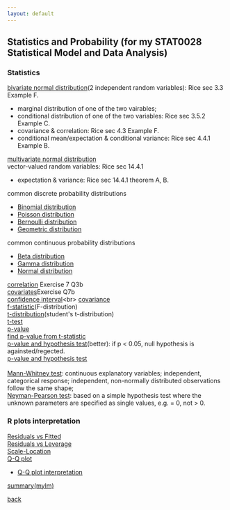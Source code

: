 ```yaml
---
layout: default
---
```

## Statistics and Probability (for my STAT0028 Statistical Model and Data Analysis)

### Statistics
[bivariate normal distribution](https://mathworld.wolfram.com/BivariateNormalDistribution.html)(2 independent random variables): Rice sec 3.3 Example F.<br>
- marginal distribution of one of the two vairables;
- conditional distribution of one of the two variables: Rice sec 3.5.2 Example C.
- covariance & correlation: Rice sec 4.3 Example F.
- conditional mean/expectation & conditional variance: Rice sec 4.4.1 Example B.

[multivariate normal distribution](https://www.google.com/url?sa=t&rct=j&q=&esrc=s&source=web&cd=&ved=2ahUKEwjkj8W0rY_3AhXHa8AKHWlWDu0QFnoECAYQAQ&url=https%3A%2F%2Fnoahgolmant.com%2Fwritings%2Fderivationsunivariatemultivariate.pdf&usg=AOvVaw0YovyoGH4S9CazCHHnAHDu)<br>
vector-valued random variables: Rice sec 14.4.1
- expectation & variance: Rice sec 14.4.1 theorem A, B.

common discrete probability distributions<br>
- [Binomial distribution](https://en.wikipedia.org/wiki/Binomial_distribution)
- [Poisson distribution](https://en.wikipedia.org/wiki/Poisson_distribution)
- [Bernoulli distribution](https://en.wikipedia.org/wiki/Bernoulli_distribution)
- [Geometric distribution](https://en.wikipedia.org/wiki/Geometric_distribution)

common continuous probability distributions<br>
- [Beta distribution](https://www.kdnuggets.com/2019/09/beta-distribution-what-when-how.html)
- [Gamma distribution](https://statisticsbyjim.com/probability/gamma-distribution/)
- [Normal distribution](https://en.wikipedia.org/wiki/Normal_distribution#:~:text=It%20states%20that%2C-,under%20some%20conditions%2C%20the%20average%20of%20many%20samples%20(observations)%20of%20a%20random%20variable%20with%20finite%20mean%20and%20variance%20is%20itself%20a%20random%20variable%E2%80%94whose%20distribution%20converges%20to%20a%20normal%20distribution%20as%20the%20number%20of%20samples%20increases.,-Therefore%2C%20physical%20quantities)

[correlation](https://en.wikipedia.org/wiki/Correlation#:~:text=The%20population%20correlation,is%20defined%20as%3A) Exercise 7 Q3b<br>
[covariates](https://methods.sagepub.com/reference/encyc-of-research-design/n85.xml#:~:text=a%20potential%20covariate.-,A%20covariate%20is%20thus%20a%20possible%20predictive%20or%20explanatory%20variable%20of%20the%20dependent%20variable.,-This%20may%20be)Exercise Q7b<br>
[confidence interval](https://www.investopedia.com/terms/c/confidenceinterval.asp#:~:text=A%20confidence%20interval%20displays%20the,of%2095%25%20or%2099%25.)<br>
[covariance](https://mathworld.wolfram.com/Covariance.html)<br>
[f-statistic](https://stattrek.com/probability-distributions/f-distribution.aspx)(F-distribution)<br>
[t-distribution](https://www.jmp.com/en_gb/statistics-knowledge-portal/t-test/t-distribution.html#:~:text=The%20t%2Ddistribution%20describes%20the,from%20a%20normally%20distributed%20population.)(student's t-distribution)<br>
[t-test](https://www.investopedia.com/terms/t/t-test.asp)<br>
[p-value](https://www.scribbr.com/statistics/p-value/)<br>
[find p-value from t-statistic](https://www.statology.org/how-to-calculate-a-p-value-from-a-t-test-by-hand/)<br>
[p-value and hypothesis test](https://www.simplypsychology.org/p-value.html)(better): if p < 0.05, null hypothesis is againsted/regected.<br>
[p-value and hypothesis test](https://www.statisticshowto.com/probability-and-statistics/statistics-definitions/p-value/)<br>
<br>
[Mann-Whitney test](https://www.statisticshowto.com/mann-whitney-u-test/): continuous explanatory variables; independent, categorical response; independent, non-normally distributed observations follow the same shape; <br>
[Neyman-Pearson test](https://www.statisticshowto.com/neyman-pearson-lemma/): based on a simple hypothesis test where the unknown parameters are specified as single values, e.g. = 0, not > 0.  <br>

### R plots interpretation
[Residuals vs Fitted](https://boostedml.com/2019/03/linear-regression-plots-fitted-vs-residuals.html)<br>
[Residuals vs Leverage](https://boostedml.com/2019/03/linear-regression-plots-residuals-vs-leverage.html)<br>
[Scale-Location](https://boostedml.com/2019/03/linear-regression-plots-scale-location-plot.html)<br>
[Q-Q plot](https://boostedml.com/2019/03/linear-regression-plots-how-to-read-a-qq-plot.html)
- [Q-Q plot interpretation](https://stats.stackexchange.com/questions/101274/how-to-interpret-a-qq-plot/101290#101290)<br>

[summary(mylm)](https://stats.stackexchange.com/a/59251)
 
[back](../)
